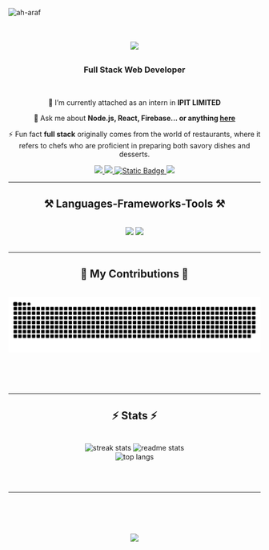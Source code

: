 <p align="left"> <img src="https://komarev.com/ghpvc/?username=jishan37&label=Profile%20views&color=0e75b6&style=flat" alt="ah-araf" /> </p>


<h1 align="center">
    <img src="https://readme-typing-svg.herokuapp.com/?font=Righteous&size=35&center=true&vCenter=true&width=500&height=70&duration=4000&lines=Hi+There!+👋;+I'm+Md.+Jishan+Ahmad+Shipu!;" />
</h1>

<h3 align="center">Full Stack Web Developer</h3>

<br/>

<div align="center">
 
 🔭 I’m currently attached as an intern in **IPIT LIMITED**

💬 Ask me about **Node.js, React, Firebase... or anything [here](https://github.com/jishan37/jishan37/issues)**

⚡ Fun fact **full stack** originally comes from the world of restaurants, where it refers to chefs who are proficient in preparing both savory dishes and desserts.

 </div>
 
<div align="center"> 
  <a href="mailto:mdjas005@gmail.com">
    <img src="https://img.shields.io/badge/Gmail-333333?style=for-the-badge&logo=gmail&logoColor=red" />
  </a>
  <a href="https://www.linkedin.com/in/md-jishan-ahmad-shipu-54767a220/" target="_blank">
    <img src="https://img.shields.io/badge/LinkedIn-0077B5?style=for-the-badge&logo=linkedin&logoColor=white" target="_blank" />
  </a>
<a href="https://www.linkedin.com/in/md-jishan-ahmad-shipu-54767a220/" target="_blank">
    <img alt="Static Badge" src="https://img.shields.io/badge/facebook?style=for-the-badge&logo=facebook&logoColor=white&labelColor=blue" target="_blank" />
  </a>
    
  <a href="https://jishan37.github.io/new/" target="_blank">
     <img src="https://img.shields.io/badge/Portfolio-FF5722?style=for-the-badge&logo=todoist&logoColor=white" target="_blank" /> <!-- sqlite, safari, google-chrome are other good icon options -->
  </a>

    
</div>

 <hr/>
 
<h2 align="center">⚒️ Languages-Frameworks-Tools ⚒️</h2>
<br/>
<div align="center">
    <img src="https://skillicons.dev/icons?i=react,bootstrap,html,css,vite,vscode,idea,visualstudio,netlify,github,figma,tailwind,git,flutter" />
    <img src="https://skillicons.dev/icons?i=nodejs,python,javascript,typescript,express,firebase,mongodb,c,cpp,dart,java,mysql,postman" /><br>
</div>

<br/>
<hr/>

<div align="center">
  <h2>🐍 My Contributions 🐍</h2>
  <br>
  <img alt="snake eating my contributions" src="https://raw.githubusercontent.com/jishan37/jishan37/output/github-contribution-grid-snake-dark.svg" />
  
  <br/><br/><br/>
</div>

<hr/>

<h2 align="center">⚡ Stats ⚡</h2>
<br>
<div align=center>
  <img width=390 src="https://github-readme-streak-stats-jishan37.vercel.app/?user=jishan37&count_private=true&theme=react&border_radius=10" alt="streak stats"/>
  <img width=390 src="https://github-readme-stats-jishan37.vercel.app/api?username=jishan37&count_private=true&show_icons=true&theme=react&rank_icon=github&border_radius=10" alt="readme stats" />
  <br/>
  <img width=325 align="center" src="https://github-readme-stats-jishan37.vercel.app/api/top-langs/?username=jishan37&hide=HTML&langs_count=8&layout=compact&theme=react&border_radius=10&size_weight=0.5&count_weight=0.5&exclude_repo=github-readme-stats" alt="top langs" />
</div>

<br/><br/>

<hr/>

<br/>

<div align="center">

</div>
<h1 align="center">
    <img src="https://readme-typing-svg.herokuapp.com/?font=Righteous&size=35&center=true&vCenter=true&width=500&height=70&duration=4000&lines=Thanks+for+visiting!+🙌;" />
</h1>
<br/>
